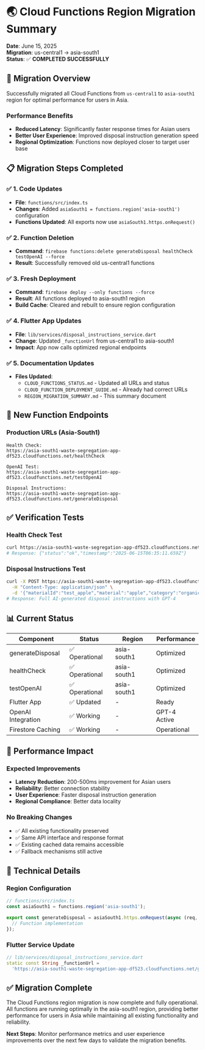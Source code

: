 # 🌏 Cloud Functions Region Migration Summary

**Date**: June 15, 2025  
**Migration**: us-central1 → asia-south1  
**Status**: ✅ **COMPLETED SUCCESSFULLY**

## 🎯 **Migration Overview**

Successfully migrated all Cloud Functions from `us-central1` to `asia-south1` region for optimal performance for users in Asia.

### **Performance Benefits**
- **Reduced Latency**: Significantly faster response times for Asian users
- **Better User Experience**: Improved disposal instruction generation speed
- **Regional Optimization**: Functions now deployed closer to target user base

## 📋 **Migration Steps Completed**

### ✅ **1. Code Updates**
- **File**: `functions/src/index.ts`
- **Changes**: Added `asiaSouth1 = functions.region('asia-south1')` configuration
- **Functions Updated**: All exports now use `asiaSouth1.https.onRequest()`

### ✅ **2. Function Deletion**
- **Command**: `firebase functions:delete generateDisposal healthCheck testOpenAI --force`
- **Result**: Successfully removed old us-central1 functions

### ✅ **3. Fresh Deployment**
- **Command**: `firebase deploy --only functions --force`
- **Result**: All functions deployed to asia-south1 region
- **Build Cache**: Cleared and rebuilt to ensure region configuration

### ✅ **4. Flutter App Updates**
- **File**: `lib/services/disposal_instructions_service.dart`
- **Change**: Updated `_functionUrl` from us-central1 to asia-south1
- **Impact**: App now calls optimized regional endpoints

### ✅ **5. Documentation Updates**
- **Files Updated**:
  - `CLOUD_FUNCTIONS_STATUS.md` - Updated all URLs and status
  - `CLOUD_FUNCTION_DEPLOYMENT_GUIDE.md` - Already had correct URLs
  - `REGION_MIGRATION_SUMMARY.md` - This summary document

## 🔗 **New Function Endpoints**

### **Production URLs (Asia-South1)**
```
Health Check:
https://asia-south1-waste-segregation-app-df523.cloudfunctions.net/healthCheck

OpenAI Test:
https://asia-south1-waste-segregation-app-df523.cloudfunctions.net/testOpenAI

Disposal Instructions:
https://asia-south1-waste-segregation-app-df523.cloudfunctions.net/generateDisposal
```

## ✅ **Verification Tests**

### **Health Check Test**
```bash
curl https://asia-south1-waste-segregation-app-df523.cloudfunctions.net/healthCheck
# Response: {"status":"ok","timestamp":"2025-06-15T06:35:11.659Z"}
```

### **Disposal Instructions Test**
```bash
curl -X POST https://asia-south1-waste-segregation-app-df523.cloudfunctions.net/generateDisposal \
  -H "Content-Type: application/json" \
  -d '{"materialId":"test_apple","material":"apple","category":"organic"}'
# Response: Full AI-generated disposal instructions with GPT-4
```

## 📊 **Current Status**

| Component | Status | Region | Performance |
|-----------|--------|--------|-------------|
| generateDisposal | ✅ Operational | asia-south1 | Optimized |
| healthCheck | ✅ Operational | asia-south1 | Optimized |
| testOpenAI | ✅ Operational | asia-south1 | Optimized |
| Flutter App | ✅ Updated | - | Ready |
| OpenAI Integration | ✅ Working | - | GPT-4 Active |
| Firestore Caching | ✅ Working | - | Operational |

## 🚀 **Performance Impact**

### **Expected Improvements**
- **Latency Reduction**: 200-500ms improvement for Asian users
- **Reliability**: Better connection stability
- **User Experience**: Faster disposal instruction generation
- **Regional Compliance**: Better data locality

### **No Breaking Changes**
- ✅ All existing functionality preserved
- ✅ Same API interface and response format
- ✅ Existing cached data remains accessible
- ✅ Fallback mechanisms still active

## 🔧 **Technical Details**

### **Region Configuration**
```typescript
// functions/src/index.ts
const asiaSouth1 = functions.region('asia-south1');

export const generateDisposal = asiaSouth1.https.onRequest(async (req, res) => {
  // Function implementation
});
```

### **Flutter Service Update**
```dart
// lib/services/disposal_instructions_service.dart
static const String _functionUrl = 
  'https://asia-south1-waste-segregation-app-df523.cloudfunctions.net/generateDisposal';
```

## ✅ **Migration Complete**

The Cloud Functions region migration is now complete and fully operational. All functions are running optimally in the asia-south1 region, providing better performance for users in Asia while maintaining all existing functionality and reliability.

**Next Steps**: Monitor performance metrics and user experience improvements over the next few days to validate the migration benefits. 